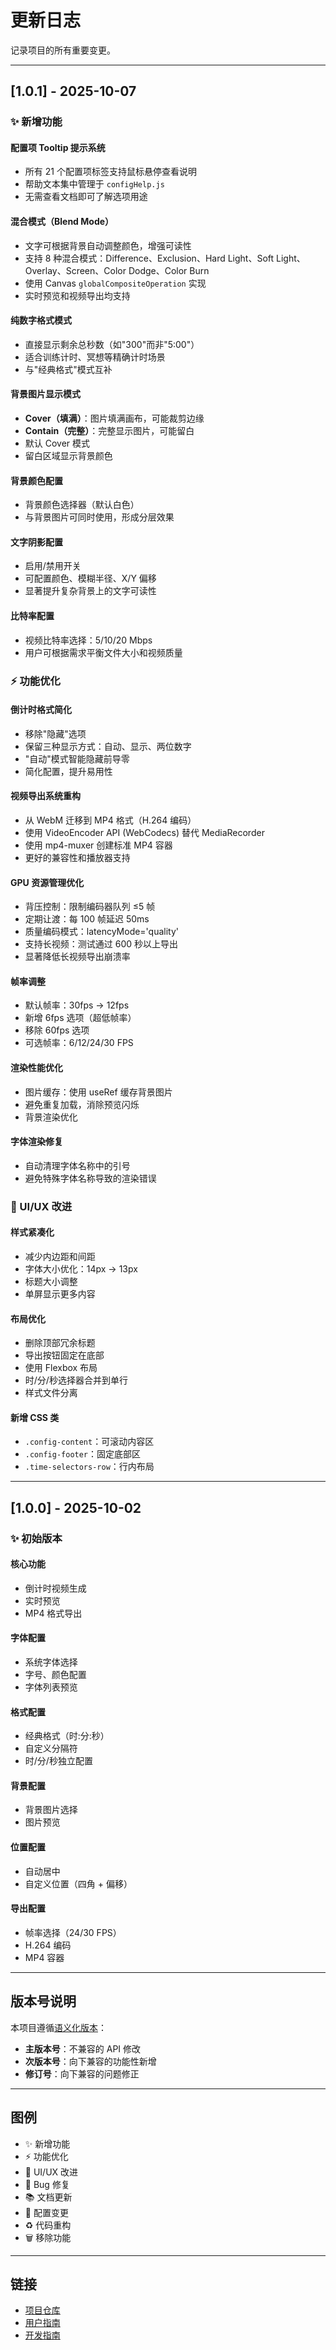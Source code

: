 # 更新日志

记录项目的所有重要变更。

---

## [1.0.1] - 2025-10-07

### ✨ 新增功能

#### 配置项 Tooltip 提示系统
- 所有 21 个配置项标签支持鼠标悬停查看说明
- 帮助文本集中管理于 `configHelp.js`
- 无需查看文档即可了解选项用途

#### 混合模式（Blend Mode）
- 文字可根据背景自动调整颜色，增强可读性
- 支持 8 种混合模式：Difference、Exclusion、Hard Light、Soft Light、Overlay、Screen、Color Dodge、Color Burn
- 使用 Canvas `globalCompositeOperation` 实现
- 实时预览和视频导出均支持

#### 纯数字格式模式
- 直接显示剩余总秒数（如"300"而非"5:00"）
- 适合训练计时、冥想等精确计时场景
- 与"经典格式"模式互补

#### 背景图片显示模式
- **Cover（填满）**：图片填满画布，可能裁剪边缘
- **Contain（完整）**：完整显示图片，可能留白
- 默认 Cover 模式
- 留白区域显示背景颜色

#### 背景颜色配置
- 背景颜色选择器（默认白色）
- 与背景图片可同时使用，形成分层效果

#### 文字阴影配置
- 启用/禁用开关
- 可配置颜色、模糊半径、X/Y 偏移
- 显著提升复杂背景上的文字可读性

#### 比特率配置
- 视频比特率选择：5/10/20 Mbps
- 用户可根据需求平衡文件大小和视频质量

### ⚡ 功能优化

#### 倒计时格式简化
- 移除"隐藏"选项
- 保留三种显示方式：自动、显示、两位数字
- "自动"模式智能隐藏前导零
- 简化配置，提升易用性

#### 视频导出系统重构
- 从 WebM 迁移到 MP4 格式（H.264 编码）
- 使用 VideoEncoder API (WebCodecs) 替代 MediaRecorder
- 使用 mp4-muxer 创建标准 MP4 容器
- 更好的兼容性和播放器支持

#### GPU 资源管理优化
- 背压控制：限制编码器队列 ≤5 帧
- 定期让渡：每 100 帧延迟 50ms
- 质量编码模式：latencyMode='quality'
- 支持长视频：测试通过 600 秒以上导出
- 显著降低长视频导出崩溃率

#### 帧率调整
- 默认帧率：30fps → 12fps
- 新增 6fps 选项（超低帧率）
- 移除 60fps 选项
- 可选帧率：6/12/24/30 FPS

#### 渲染性能优化
- 图片缓存：使用 useRef 缓存背景图片
- 避免重复加载，消除预览闪烁
- 背景渲染优化

#### 字体渲染修复
- 自动清理字体名称中的引号
- 避免特殊字体名称导致的渲染错误

### 🎨 UI/UX 改进

#### 样式紧凑化
- 减少内边距和间距
- 字体大小优化：14px → 13px
- 标题大小调整
- 单屏显示更多内容

#### 布局优化
- 删除顶部冗余标题
- 导出按钮固定在底部
- 使用 Flexbox 布局
- 时/分/秒选择器合并到单行
- 样式文件分离

#### 新增 CSS 类
- `.config-content`：可滚动内容区
- `.config-footer`：固定底部区
- `.time-selectors-row`：行内布局

---

## [1.0.0] - 2025-10-02

### ✨ 初始版本

#### 核心功能
- 倒计时视频生成
- 实时预览
- MP4 格式导出

#### 字体配置
- 系统字体选择
- 字号、颜色配置
- 字体列表预览

#### 格式配置
- 经典格式（时:分:秒）
- 自定义分隔符
- 时/分/秒独立配置

#### 背景配置
- 背景图片选择
- 图片预览

#### 位置配置
- 自动居中
- 自定义位置（四角 + 偏移）

#### 导出配置
- 帧率选择（24/30 FPS）
- H.264 编码
- MP4 容器

---

## 版本号说明

本项目遵循[语义化版本](https://semver.org/lang/zh-CN/)：

- **主版本号**：不兼容的 API 修改
- **次版本号**：向下兼容的功能性新增
- **修订号**：向下兼容的问题修正

---

## 图例

- ✨ 新增功能
- ⚡ 功能优化
- 🎨 UI/UX 改进
- 🐛 Bug 修复
- 📚 文档更新
- 🔧 配置变更
- ♻️ 代码重构
- 🗑️ 移除功能

---

## 链接

- [项目仓库](https://github.com/MitsuhaYuki/mint-countdown-maker)
- [用户指南](./用户指南.md)
- [开发指南](./开发指南.md)
